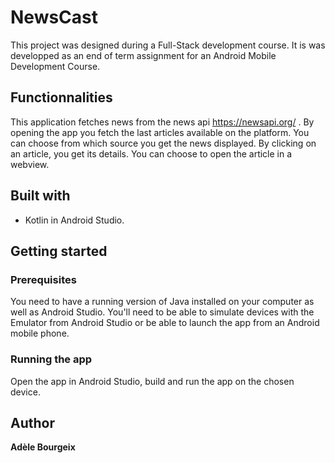 # NewsCast
This project was designed during a Full-Stack development course. It is was developped as an end of term assignment for an Android Mobile Development Course. 

## Functionnalities
This application fetches news from the news api https://newsapi.org/ . By opening the app you fetch the last articles available on the platform. You can choose from which source you get the news displayed.
By clicking on an article, you get its details. You can choose to open the article in a webview. 


## Built with 

* Kotlin
in Android Studio.


## Getting started 

### Prerequisites
 
You need to have a running version of Java installed on your computer as well as Android Studio. You'll need to be able to simulate devices with the Emulator from Android Studio or be able to launch the app from an Android mobile phone. 

### Running the app

Open the app in Android Studio, build and run the app on the chosen device. 



## Author 
**Adèle Bourgeix**
